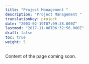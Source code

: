 ```yaml
---
title: "Project Management "
description: "Project Management "
translationKey: project
date: "2003-02-19T07:09:38.000Z"
lastmod: "2017-11-08T06:32:56.000Z"
draft: false
toc: true
weight: 5
---
```


Content of the page coming soon.
